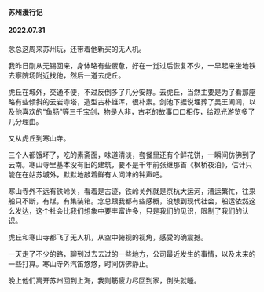 #### 苏州漫行记

#### 2022.07.31

念总这周来苏州玩，还带着他新买的无人机。

我昨日刚从无锡回来，身体略有些疲惫，好在一觉过后恢复不少，一早起来坐地铁去察院场附近找他，然后一道去虎丘。

虎丘在城外，交通不便，不过反倒多了几分安静。去虎丘，当然主要是为了看那座略有些倾斜的云岩寺塔，造型古朴雄浑，很朴素。剑池下据说埋葬了吴王阖闾，以及他喜欢的“鱼肠”等三千宝剑，物是人非，古老的故事口口相传，给观光游览多了几分理由。

又从虎丘到寒山寺。

三个人都饿坏了，吃的素斋面，味道清淡，套餐里还有个鲜花饼，一瞬间仿佛到了云南。寒山寺里基本没有旧的建筑，要不是千年前张继那首《枫桥夜泊》，估计只能在在姑苏城外，默默地敲着鲜有人问津的钟声吧。

寒山寺外不远有铁岭关，看着是古迹，铁岭关外就是京杭大运河，漕运繁忙，往来船只不断，有煤，有集装箱。念总跟我都有些感概，没想到现代社会，船运依然这么发达，这个社会比我们想象中要丰富许多，只是我们的见识，限制了我们的认识。

虎丘和寒山寺都飞了无人机，从空中俯视的视角，感受的确震撼。

一天走了不少的路，聊到过去去过的一些地方，公司最近发生的事情，以及未来的一些打算。寒山寺外汽笛悠悠，时间仿佛静止。

晚上他们离开苏州回到上海，我则筋疲力尽回到家，倒头就睡。

